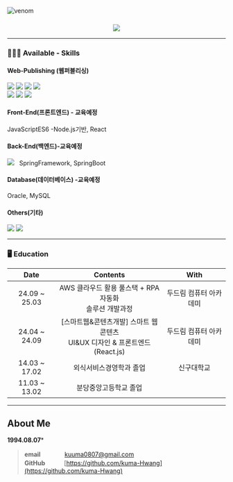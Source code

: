 ![venom](https://capsule-render.vercel.app/api?type=venom&height=200&text=Hello%20I'm%20Kuma.&fontSize=70&color=0:4fefde,100:b678c4&stroke=7500d9)

<h3 align="center">
<a href="https://hits.seeyoufarm.com"><img src="https://hits.seeyoufarm.com/api/count/incr/badge.svg?url=https%3A%2F%2Fgithub.com%2Fkuma-Hwang%2Fhit-counter&count_bg=%232CB7BE&title_bg=%233F3F3F&icon=&icon_color=%23E7E7E7&title=hits&edge_flat=false"/></a>
</h3>

---

### 👩🏻‍💻 Available - Skills

<div>
  
#### Web-Publishing (웹퍼블리싱)

<img src="https://img.shields.io/badge/Adobe Photoshop-31A8FF?style=flat-square&logo=Adobe Photoshop&logoColor=white"/>
<img src="https://img.shields.io/badge/Adobe Illustrator-FF9A00?style=flat-square&logo=Adobe Illustrator&logoColor=white"/>
<img src="https://img.shields.io/badge/Visual Studio Code-007ACC?style=flat-square&logo=Visual Studio Code&logoColor=white"/>
<img src="https://img.shields.io/badge/HTML5-E34F26?style=flat-square&logo=html5&logoColor=white"/><br>
<img src="https://img.shields.io/badge/CSS3-1572B6?style=flat-square&logo=css3&logoColor=white"/>
<img src="https://img.shields.io/badge/JavaScript-F7DF1E?style=flat-square&logo=javascript&logoColor=black"/>
<img src="https://img.shields.io/badge/jQuery-0769AD?style=flat-square&logo=jQuery&logoColor=white"/>



#### Front-End(프론트엔드) - 교육예정
JavaScriptES6 -Node.js기반, React


#### Back-End(백엔드)-교육예정
<img src="https://img.shields.io/badge/java-007396?style=flat-square&logo=java&logoColor=white"/> &nbsp; SpringFramework, SpringBoot


#### Database(데이터베이스) -교육예정
Oracle, MySQL

#### Others(기타)
<img src="https://img.shields.io/badge/Git-F05032?style=flat-square&logo=git&logoColor=white"/>
<img src="https://img.shields.io/badge/GitHub-181717?style=flat-square&logo=GitHub&logoColor=white"/>





<!--#### 🛠 사용해본 Skill & Stack

<h4>
  <img src="https://img.shields.io/badge/aws_ec2-FF9900?style=for-the-badge&logo=awsamplify&logoColor=fff"/>
  <img src="https://img.shields.io/badge/swc-ffffff?style=for-the-badge&logo=swc&logoColor=000"/>
  <img src="https://img.shields.io/badge/heroku-430098?style=for-the-badge&logo=heroku&logoColor=fff"/>
  <img src="https://img.shields.io/badge/MongoDB-47A248?style=for-the-badge&logo=MongoDB&logoColor=fff"/>
  <img src="https://img.shields.io/badge/three.js-000000?style=for-the-badge&logo=three.js&logoColor=fff"/>
  <img src="https://img.shields.io/badge/flutter-02569B?style=for-the-badge&logo=flutter&logoColor=fff"/>
  <img src="https://img.shields.io/badge/svelte-FF3E00?style=for-the-badge&logo=svelte&logoColor=fff"/>
  <img src="https://img.shields.io/badge/Rust-000000?style=for-the-badge&logo=Rust&logoColor=fff" />
</h4>
 -->

---
  
### 🖥 Education
<!-- | 23.06 | Dear-My-Univerest | 개인 프로젝트 | -->
<div align="center">
  
| Date | Contents | With |
|:---:|:---:|:---:|
| 24.09 ~ 25.03 | AWS 클라우드 활용 풀스택 + RPA 자동화 <br>솔루션 개발과정 | 두드림 컴퓨터 아카데미 |
| 24.04 ~ 24.09 | [스마트웹&콘텐츠개발] 스마트 웹콘텐츠<br> UI&UX 디자인 & 프론트엔드(React.js) |두드림 컴퓨터 아카데미|
| 14.03 ~ 17.02 | 외식서비스경영학과 졸업 | 신구대학교 |
| 11.03 ~ 13.02 | 분당중앙고등학교 졸업 |  |



  
</div>

---

## About Me

**1994.08.07***


> **email** &nbsp;&nbsp;&nbsp;&nbsp;&nbsp;　　    kuuma0807@gmail.com \
> **GitHub**&nbsp;&nbsp; 　　  [https://github.com/kuma-Hwang](https://github.com/kuma-Hwang)

